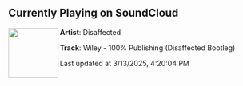 ## Currently Playing on SoundCloud

[<img align="left" width="100" src="https://i1.sndcdn.com/artworks-58NOGu66473holOL-FZczqQ-t500x500.jpg">](https://soundcloud.com/dsffctd/wiley-100-publishing-disaffected-bootleg-1?in=saxurn/sets/func-comp/)

**Artist**: Disaffected 

**Track**: Wiley - 100% Publishing (Disaffected Bootleg)

Last updated at 3/13/2025, 4:20:04 PM
